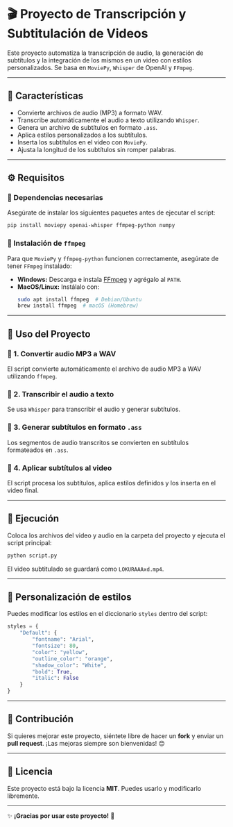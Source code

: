 # 🎬 Proyecto de Transcripción y Subtitulación de Videos

Este proyecto automatiza la transcripción de audio, la generación de subtítulos y la integración de los mismos en un video con estilos personalizados. Se basa en `MoviePy`, `Whisper` de OpenAI y `FFmpeg`.

---

## 📌 Características

- Convierte archivos de audio (MP3) a formato WAV.
- Transcribe automáticamente el audio a texto utilizando `Whisper`.
- Genera un archivo de subtítulos en formato `.ass`.
- Aplica estilos personalizados a los subtítulos.
- Inserta los subtítulos en el video con `MoviePy`.
- Ajusta la longitud de los subtítulos sin romper palabras.

---

## ⚙️ Requisitos

### 🔹 Dependencias necesarias

Asegúrate de instalar los siguientes paquetes antes de ejecutar el script:

```sh
pip install moviepy openai-whisper ffmpeg-python numpy
```

### 🔹 Instalación de `ffmpeg`

Para que `MoviePy` y `ffmpeg-python` funcionen correctamente, asegúrate de tener `FFmpeg` instalado:

- **Windows:** Descarga e instala [FFmpeg](https://ffmpeg.org/download.html) y agrégalo al `PATH`.
- **MacOS/Linux:** Instálalo con:
  ```sh
  sudo apt install ffmpeg  # Debian/Ubuntu
  brew install ffmpeg  # macOS (Homebrew)
  ```

---

## 🚀 Uso del Proyecto

### 🔹 1. Convertir audio MP3 a WAV

El script convierte automáticamente el archivo de audio MP3 a WAV utilizando `ffmpeg`.

### 🔹 2. Transcribir el audio a texto

Se usa `Whisper` para transcribir el audio y generar subtítulos.

### 🔹 3. Generar subtítulos en formato `.ass`

Los segmentos de audio transcritos se convierten en subtítulos formateados en `.ass`.

### 🔹 4. Aplicar subtítulos al video

El script procesa los subtítulos, aplica estilos definidos y los inserta en el video final.

---

## 📄 Ejecución

Coloca los archivos del video y audio en la carpeta del proyecto y ejecuta el script principal:

```sh
python script.py
```

El video subtitulado se guardará como `LOKURAAAxd.mp4`.

---

## 🎨 Personalización de estilos

Puedes modificar los estilos en el diccionario `styles` dentro del script:

```python
styles = {
    "Default": {
        "fontname": "Arial",
        "fontsize": 80,
        "color": "yellow",
        "outline_color": "orange",
        "shadow_color": "White",
        "bold": True,
        "italic": False
    }
}
```

---

## 📢 Contribución

Si quieres mejorar este proyecto, siéntete libre de hacer un **fork** y enviar un **pull request**. ¡Las mejoras siempre son bienvenidas! 😊

---

## 📜 Licencia

Este proyecto está bajo la licencia **MIT**. Puedes usarlo y modificarlo libremente.

---

✨ **¡Gracias por usar este proyecto!** 🚀

